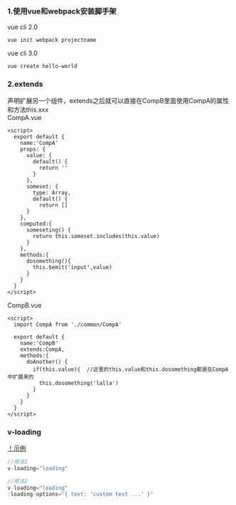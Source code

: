 ### 1.使用vue和webpack安装脚手架
vue cli 2.0 
```
vue init webpack projectname
```
vue cli 3.0
```
vue create hello-world
```

### 2.extends
声明扩展另一个组件，extends之后就可以直接在CompB里面使用CompA的属性和方法this.xxx  
CompA.vue
```vue
<script>
  export default {
    name:'CompA'
    props: {
      value: {
        default() {
          return ''
        }
      },
      someset: {
        type: Array,
        default() {
          return []
      }
    },
    computed:{
      someseting() {
        return this.someset.includes(this.value)
      }
    },
    methods:{
      dosomething(){
        this.$emit('input',value)
      }
    }
  }
</script>
```

CompB.vue
```vue
<script>
  import CompA from './common/CompA'
  
  export default {
    name:'CompB'
    extends:CompA,
    methods:{
      doAnother() {
        if(this.value){  //这里的this.value和this.dosomething都是在CompA中扩展来的
          this.dosomething('lalla')
        }
      }
    }
  }
</script>
```

### v-loading 
[！示例](https://coffcer.github.io/vue-loading/ ) 
```js
//用法1
v-loading="loading"

//用法2
v-loading="loading"
:loading-options="{ text: 'custom text ...' }"
```
